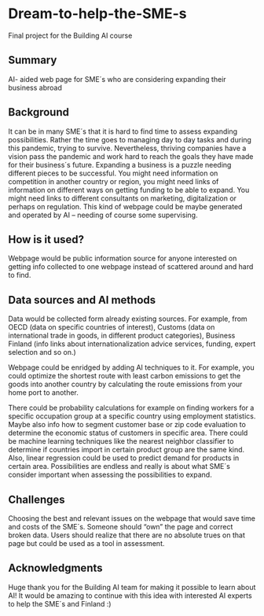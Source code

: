 # Dream-to-help-the-SME-s
Final project for the Building AI course

## Summary

AI- aided web page for SME´s who are considering expanding their business abroad


## Background

It can be in many SME´s that it is hard to find time to assess expanding possibilities. Rather the time goes to managing day to day tasks and during this pandemic, trying to survive. Nevertheless, thriving companies have a vision pass the pandemic and work hard to reach the goals they have made for their business´s future. Expanding a business is a puzzle needing different pieces to be successful. You might need information on competition in another country or region, you might need links of information on different ways on getting funding to be able to expand. You might need links to different consultants on marketing, digitalization or perhaps on regulation. This kind of webpage could be maybe generated and operated by AI – needing of course some supervising. 


## How is it used?

Webpage would be public information source for anyone interested on getting info collected to one webpage instead of scattered around and hard to find.

## Data sources and AI methods
Data would be collected form already existing sources. For example, from OECD (data on specific countries of interest), Customs (data on international trade in goods, in different product categories), Business Finland (info links about internationalization advice services, funding, expert selection and so on.)

Webpage could be enridged by adding AI techniques to it. For example, you could optimize the shortest route with least carbon emissions to get the goods into another country by calculating the route emissions from your home port to another. 

There could be probability calculations for example on finding workers for a specific occupation group at a specific country using employment statistics. Maybe also info how to segment customer base or zip code evaluation to determine the economic status of customers in specific area. There could be machine learning techniques like the nearest neighbor classifier to determine if countries import in certain product group are the same kind. Also, linear regression could be used to predict demand for products in certain area. Possibilities are endless and really is about what SME´s consider important when assessing the possibilities to expand.


## Challenges

Choosing the best and relevant issues on the webpage that would save time and costs of the SME´s. Someone should “own” the page and correct broken data. Users should realize that there are no absolute trues on that page but could be used as a tool in assessment.


## Acknowledgments

Huge thank you for the Building AI team for making it possible to learn about AI! It would be amazing to continue with this idea with interested AI experts to help the SME´s and Finland :)  
